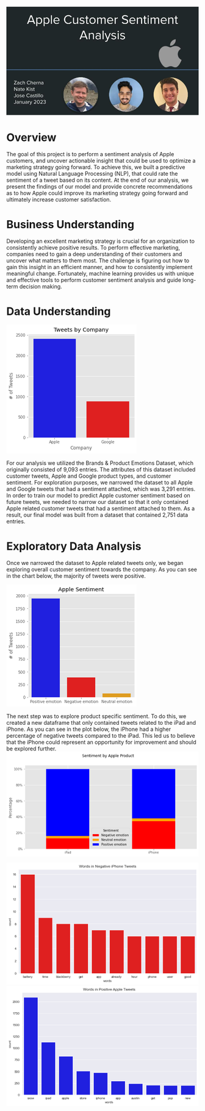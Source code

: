 ![header](./images/slides_header.jpg)
# Overview

The goal of this project is to perform a sentiment analysis of Apple customers, and uncover actionable insight that could be used to optimize a marketing strategy going forward. To achieve this, we built a predictive model using Natural Language Processing (NLP),  that could rate the sentiment of a tweet based on its content. At the end of our analysis, we present the findings of our model and provide concrete recommendations as to how Apple could improve its marketing strategy going forward and ultimately increase customer satisfaction. 


# Business Understanding 

Developing an excellent marketing strategy is crucial for an organization to consistently achieve positive results. To perform effective marketing, companies need to gain a deep understanding of their customers and uncover what matters to them most. The challenge is figuring out how to gain this insight in an efficient manner, and how to consistently implement meaningful change. Fortunately, machine learning provides us with unique and effective tools to perform customer sentiment analysis and guide long-term decision making. 


# Data Understanding
![Company Tweets](./images/tweets_by_company.png)

For our analysis we utilized the Brands & Product Emotions Dataset, which originally consisted of 9,093 entries. The attributes of this dataset included customer tweets, Apple and Google product types, and customer sentiment. For exploration purposes, we narrowed the dataset to all Apple and Google tweets that had a sentiment attached, which was 3,291 entries. In order to train our model to predict Apple customer sentiment based on future tweets, we needed to narrow our dataset so that it only contained Apple related customer tweets that had a sentiment attached to them. As a result, our final model was built from a dataset that contained 2,751 data  entries. 

# Exploratory Data Analysis
Once we narrowed the dataset to Apple related tweets only, we began exploring overall customer sentiment towards the company. As you can see in the chart below, the majority of tweets were positive.

![Apple Sentiment](./images/apple_sentiment.png)

The next step was to explore product specific sentiment. To do this, we created a new dataframe that only contained tweets related to the iPad and iPhone. As you can see in the plot below, the iPhone had a higher percentage of negative tweets compared to the iPad. This led us to believe that the iPhone could represent an opportunity for improvement and should be explored further.
![Product Sentiment](./images/product_sentiment.png)


![Negative Words](./images/negative_words.png)
![Positive Words](./images/positive_words.png)

